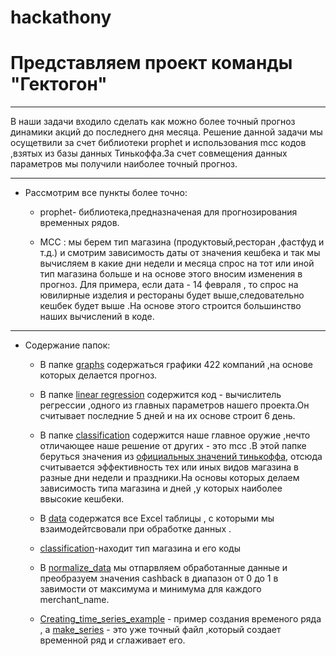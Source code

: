 
# hackathony

<h1> Представляем проект команды  "Гектогон" </h1>

***

В наши задачи входилo сделать как можно более точный прогноз динамики акций до последнего дня месяца.
Решение данной задачи мы осущетвили за счет библиотеки prophet и использования mcc кодов ,взятых из базы данных Тинькоффа.За счет совмещения данных параметров мы получили наиболее точный прогноз. 

***

* Рассмотрим все пункты более точно:
    * prophet- библиотека,предназначеная для прогнозирования временных рядов.

    * MCC : мы берем тип магазина (продуктовый,ресторан ,фастфуд и т.д.) и смотрим зависимость даты от значения кешбека и так мы вычисляем в какие дни недели и месяца спрос на тот или иной тип магазина больше и на основе этого вносим изменения в прогноз.
Для примера, если дата  - 14 февраля , то спрос на ювилирные изделия и рестораны будет выше,следовательно кешбек будет выше .На основе этого строится большинство наших вычислений в коде.

***

* Содержание папок:

    * В папке [graphs](graphs) содержаться графики 422 компаний ,на основе которых делается прогноз.

    * В папке [linear regression](<linear regression>) содержится код - вычислитель регрессии ,одного из главных параметров нашего проекта.Он считывает последние  5 дней и на их основе строит 6 день.

    * В папке [classification](classification) содержится наше главное оружие ,нечто отличающее наше решение от других - это mcc .В этой папке беруться значения из [официальных значений тинькоффа](https://img-cdn.tinkoffjournal.ru/-/mcc_new_codes.pdf ), отсюда считывается эффективность тех или иных видов магазина в разные дни недели и праздники.На основы которых делаем зависимость типа магазина и дней ,у которых наиболее ввысокие кешбеки.

    * В [data](data) содержатся все Excel таблицы , с которыми мы  взаимодейтсвовали при обработке  данных . 

    * [classification](classification)-находит тип магазина и его коды

    * В [normalize_data](normalize_data.ipynb) мы отпарвляем обработанные данные и преобразуем значения cashback в диапазон от 0 до 1 в завимости от максимума и минимума для каждого merchant_name.

    * [Сreating_time_series_example](creating_time_series_example.ipynb) - пример создания временого ряда , а [make_series](make_series.py) - это уже точный файл ,который создает временной ряд и сглаживает его.
